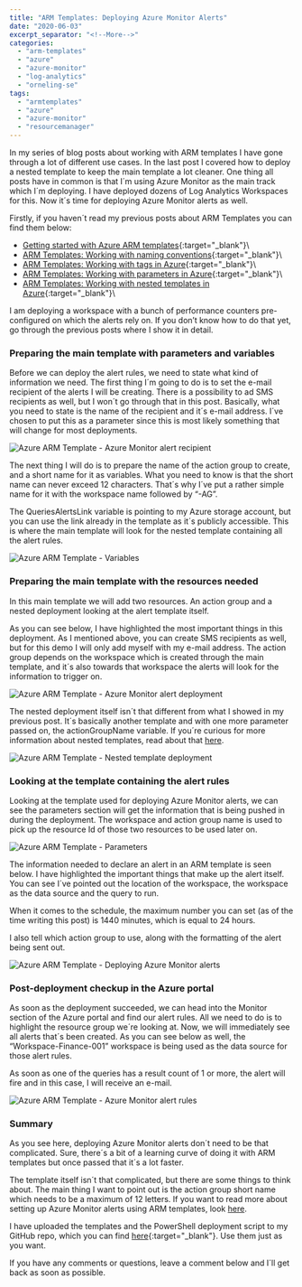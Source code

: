 ```yaml
---
title: "ARM Templates: Deploying Azure Monitor Alerts"
date: "2020-06-03"
excerpt_separator: "<!--More-->"
categories: 
  - "arm-templates"
  - "azure"
  - "azure-monitor"
  - "log-analytics"
  - "orneling-se"
tags: 
  - "armtemplates"
  - "azure"
  - "azure-monitor"
  - "resourcemanager"
---
```


In my series of blog posts about working with ARM templates I have gone through a lot of different use cases. In the last post I covered how to deploy a nested template to keep the main template a lot cleaner. One thing all posts have in common is that I´m using Azure Monitor as the main track which I´m deploying. I have deployed dozens of Log Analytics Workspaces for this. Now it´s time for deploying Azure Monitor alerts as well.

Firstly, if you haven´t read my previous posts about ARM Templates you can find them below:

- [Getting started with Azure ARM templates](https://blog.orneling.se/2020/03/getting-started-with-azure-arm-templates/){:target="_blank"}\
- [ARM Templates: Working with naming conventions](https://blog.orneling.se/2020/03/arm-templates-working-with-naming-conventions/){:target="_blank"}\
- [ARM Templates: Working with tags in Azure](https://blog.orneling.se/2020/04/arm-templates-working-with-tags-in-azure/){:target="_blank"}\
- [ARM Templates: Working with parameters in Azure](https://blog.orneling.se/2020/04/arm-templates-working-with-parameters-in-azure/){:target="_blank"}\
- [ARM Templates: Working with nested templates in Azure](https://blog.orneling.se/2020/05/arm-templates-working-with-nested-templates-in-azure/){:target="_blank"}\

I am deploying a workspace with a bunch of performance counters pre-configured on which the alerts rely on. If you don’t know how to do that yet, go through the previous posts where I show it in detail.
<!--More-->
### **Preparing the main template with parameters and variables**

Before we can deploy the alert rules, we need to state what kind of information we need. The first thing I´m going to do is to set the e-mail recipient of the alerts I will be creating. There is a possibility to ad SMS recipients as well, but I won´t go through that in this post. Basically, what you need to state is the name of the recipient and it´s e-mail address. I´ve chosen to put this as a parameter since this is most likely something that will change for most deployments.

![Azure ARM Template - Azure Monitor alert recipient](https://danielorneling.github.io/assets/images/posts/2020/06/azure-monitor-alerts-1.png)

The next thing I will do is to prepare the name of the action group to create, and a short name for it as variables. What you need to know is that the short name can never exceed 12 characters. That´s why I´ve put a rather simple name for it with the workspace name followed by “-AG”.

The QueriesAlertsLink variable is pointing to my Azure storage account, but you can use the link already in the template as it´s publicly accessible. This is where the main template will look for the nested template containing all the alert rules.

![Azure ARM Template - Variables](https://danielorneling.github.io/assets/images/posts/2020/06/azure-monitor-alerts-2.png)

### **Preparing the main template with the resources needed**

In this main template we will add two resources. An action group and a nested deployment looking at the alert template itself.

As you can see below, I have highlighted the most important things in this deployment. As I mentioned above, you can create SMS recipients as well, but for this demo I will only add myself with my e-mail address. The action group depends on the workspace which is created through the main template, and it´s also towards that workspace the alerts will look for the information to trigger on.

![Azure ARM Template - Azure Monitor alert deployment](https://danielorneling.github.io/assets/images/posts/2020/06/azure-monitor-alerts-3.png)

The nested deployment itself isn´t that different from what I showed in my previous post. It´s basically another template and with one more parameter passed on, the actionGroupName variable. If you´re curious for more information about nested templates, read about that [here](https://blog.orneling.se/2020/05/arm-templates-working-with-nested-templates-in-azure/).

![Azure ARM Template - Nested template deployment](https://danielorneling.github.io/assets/images/posts/2020/06/azure-monitor-alerts-4.png)

### **Looking at the template containing the alert rules**

Looking at the template used for deploying Azure Monitor alerts, we can see the parameters section will get the information that is being pushed in during the deployment. The workspace and action group name is used to pick up the resource Id of those two resources to be used later on.

![Azure ARM Template - Parameters](https://danielorneling.github.io/assets/images/posts/2020/06/azure-monitor-alerts-5.png)

The information needed to declare an alert in an ARM template is seen below. I have highlighted the important things that make up the alert itself. You can see I´ve pointed out the location of the workspace, the workspace as the data source and the query to run.

When it comes to the schedule, the maximum number you can set (as of the time writing this post) is 1440 minutes, which is equal to 24 hours.

I also tell which action group to use, along with the formatting of the alert being sent out.

![Azure ARM Template - Deploying Azure Monitor alerts](https://danielorneling.github.io/assets/images/posts/2020/06/azure-monitor-alerts-6.png)

### **Post-deployment checkup in the Azure portal**

As soon as the deployment succeeded, we can head into the Monitor section of the Azure portal and find our alert rules. All we need to do is to highlight the resource group we´re looking at. Now, we will immediately see all alerts that´s been created. As you can see below as well, the “Workspace-Finance-001” workspace is being used as the data source for those alert rules.

As soon as one of the queries has a result count of 1 or more, the alert will fire and in this case, I will receive an e-mail.

![Azure ARM Template - Azure Monitor alert rules](https://danielorneling.github.io/assets/images/posts/2020/06/azure-monitor-alerts-7.png)

### **Summary**

As you see here, deploying Azure Monitor alerts don´t need to be that complicated. Sure, there´s a bit of a learning curve of doing it with ARM templates but once passed that it´s a lot faster.

The template itself isn´t that complicated, but there are some things to think about. The main thing I want to point out is the action group short name which needs to be a maximum of 12 letters. If you want to read more about setting up Azure Monitor alerts using ARM templates, look [here](https://docs.microsoft.com/en-us/azure/azure-monitor/samples/resource-manager-samples).

I have uploaded the templates and the PowerShell deployment script to my GitHub repo, which you can find [here](https://github.com/DanielOrneling/BlogSamples/tree/master/NestedTemplateAlertsSample){:target="_blank"}\. Use them just as you want.

If you have any comments or questions, leave a comment below and I´ll get back as soon as possible.
